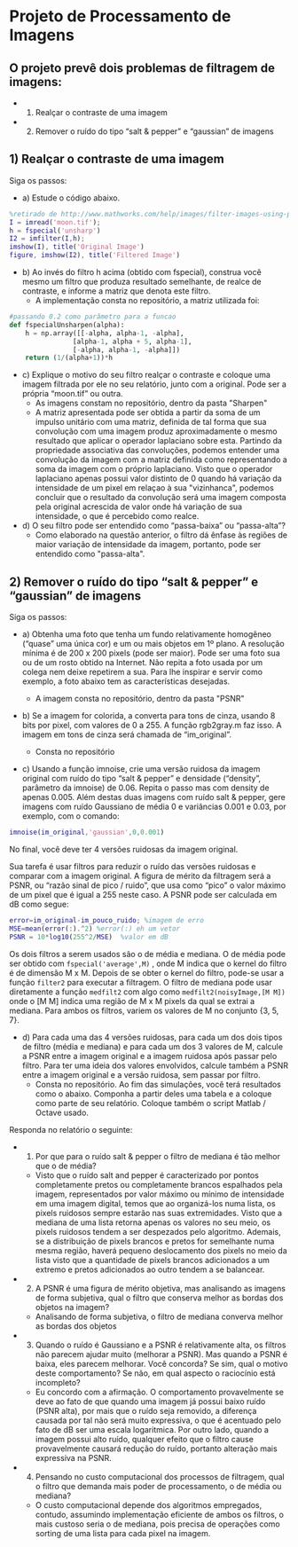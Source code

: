 # Projeto de Processamento de Imagens

## O projeto prevê dois problemas de filtragem de imagens:
* 1) Realçar o contraste de uma imagem
* 2) Remover o ruído do tipo “salt & pepper” e “gaussian” de imagens


## 1) Realçar o contraste de uma imagem
Siga os passos:
* a) Estude o código abaixo.

~~~Matlab
%retirado de http://www.mathworks.com/help/images/filter-images-using-predefined-filters.html
I = imread('moon.tif');
h = fspecial('unsharp')
I2 = imfilter(I,h);
imshow(I), title('Original Image')
figure, imshow(I2), title('Filtered Image')
~~~

* b) Ao invés do filtro h acima (obtido com fspecial), construa você mesmo um filtro que produza resultado semelhante, de realce de contraste, e informe a matriz que denota este filtro.
  * A implementação consta no repositório, a matriz utilizada foi:
~~~Python 
#passando 0.2 como parâmetro para a funcao
def fspecialUnsharpen(alpha):
    h = np.array([[-alpha, alpha-1, -alpha],
                [alpha-1, alpha + 5, alpha-1],
                [-alpha, alpha-1, -alpha]])
    return (1/(alpha+1))*h
~~~
* c) Explique o motivo do seu filtro realçar o contraste e coloque uma imagem filtrada por ele no seu relatório, junto com a original. Pode ser a própria “moon.tif” ou outra.
  * As imagens constam no repositório, dentro da pasta "Sharpen"
  * A matriz apresentada pode ser obtida a partir da soma de um impulso unitário com uma matriz, definida de tal forma que sua convolução com uma imagem produz aproximadamente o mesmo resultado que aplicar o operador laplaciano sobre esta. Partindo da propriedade associativa das convoluções, podemos entender uma convolução da imagem com a matriz definida como representando a soma da imagem com o próprio laplaciano. Visto que o operador laplaciano apenas possui valor distinto de 0 quando há variação da intensidade de um pixel em relaçao à sua "vizinhanca", podemos concluir que o resultado da convolução será uma imagem composta pela original acrescida de valor onde há variação de sua intensidade, o que é percebido como realce.
* d) O seu filtro pode ser entendido como “passa-baixa” ou “passa-alta”?
  * Como elaborado na questão anterior, o filtro dá ênfase às regiões de maior variação de intensidade da imagem, portanto, pode ser entendido como "passa-alta".

## 2) Remover o ruído do tipo “salt & pepper” e “gaussian” de imagens

Siga os passos:
* a) Obtenha uma foto que tenha um fundo relativamente homogêneo (“quase” uma única cor) e um ou mais objetos em 1º plano. A resolução mínima é de 200 x 200 pixels (pode ser maior). Pode ser uma foto sua ou de um rosto obtido na Internet. Não repita a foto usada por um colega nem deixe repetirem a sua. Para lhe inspirar e servir como exemplo, a foto abaixo tem as características desejadas.
  * A imagem consta no repositório, dentro da pasta "PSNR"

* b) Se a imagem for colorida, a converta para tons de cinza, usando 8 bits por pixel, com valores de 0 a 255. A função rgb2gray.m faz isso. A imagem em tons de cinza será chamada de “im_original”.
  * Consta no repositório 
* c) Usando a função imnoise, crie uma versão ruidosa da imagem original com ruído do tipo “salt & pepper” e densidade (“density”, parâmetro da imnoise) de 0.06. Repita o passo mas com density de apenas 0.005. Além destas duas imagens com ruído salt & pepper, gere imagens com ruído Gaussiano de média 0 e variâncias 0.001 e 0.03, por exemplo, com o comando:
~~~Matlab
imnoise(im_original,'gaussian',0,0.001)
~~~
No final, você deve ter 4 versões ruidosas da imagem original.

Sua tarefa é usar filtros para reduzir o ruído das versões ruidosas e comparar com a imagem original. A figura de mérito da filtragem será a PSNR, ou “razão sinal de pico / ruido”, que usa como “pico” o valor máximo de um pixel que é igual a 255 neste caso. A PSNR pode ser calculada em dB como segue:
~~~Matlab
error=im_original-im_pouco_ruido; %imagem de erro
MSE=mean(error(:).^2) %error(:) eh um vetor 
PSNR = 10*log10(255^2/MSE)  %valor em dB
~~~

Os dois filtros a serem usados são o de média e mediana. O de média pode ser obtido com ```fspecial('average',M)``` , onde M indica que o kernel do filtro é de dimensão M x M. Depois de se obter o kernel do filtro, pode-se usar a função ```filter2``` para executar a filtragem. O filtro de mediana pode usar diretamente a função ```medfilt2``` com algo como
```medfilt2(noisyImage,[M M])```
onde o [M M] indica uma região de M x M pixels da qual se extrai a mediana. Para ambos os filtros, variem os valores de M no conjunto {3, 5, 7}.

* d) Para cada uma das 4 versões ruidosas, para cada um dos dois tipos de filtro (média e mediana) e para cada um dos 3 valores de M, calcule a PSNR entre a imagem original e a imagem ruidosa após passar pelo filtro. Para ter uma ideia dos valores envolvidos, calcule também a PSNR entre a imagem original e a versão ruidosa, sem passar por filtro.
  * Consta no repositório.
Ao fim das simulações, você terá resultados como o abaixo. Componha a partir deles uma tabela e a coloque como parte de seu relatório. Coloque também o script Matlab / Octave usado.

Responda no relatório o seguinte:
* 1) Por que para o ruído salt & pepper o filtro de mediana é tão melhor que o de média?
  * Visto que o ruído salt and pepper é caracterizado por pontos completamente pretos ou completamente brancos espalhados pela imagem, representados por valor máximo ou mínimo de intensidade em uma imagem digital, temos que ao organizá-los numa lista, os pixels ruidosos sempre estarão nas suas extremidades. Visto que a mediana de uma lista retorna apenas os valores no seu meio, os pixels ruidosos tendem a ser despezados pelo algoritmo. Ademais, se a distribuição de pixels brancos e pretos for semelhante numa mesma região, haverá pequeno deslocamento dos pixels no meio da lista visto que a quantidade de pixels brancos adicionados a um extremo e pretos adicionados ao outro tendem a se balancear.
* 2) A PSNR é uma figura de mérito objetiva, mas analisando as imagens de forma subjetiva, qual o filtro que conserva melhor as bordas dos objetos na imagem?
  * Analisando de forma subjetiva, o filtro de mediana converva melhor as bordas dos objetos
* 3) Quando o ruído é Gaussiano e a PSNR é relativamente alta, os filtros não parecem ajudar muito (melhorar a PSNR). Mas quando a PSNR é baixa, eles parecem melhorar. Você concorda? Se sim, qual o motivo deste comportamento? Se não, em qual aspecto o raciocínio está incompleto?
  * Eu concordo com a afirmação. O comportamento provavelmente se deve ao fato de que  quando uma imagem já possui baixo  ruído (PSNR alta), por mais que o ruído seja removido, a diferença causada por tal não será muito expressiva, o que é acentuado pelo fato de dB ser uma escala logaritmica. Por outro lado, quando a imagem possui alto ruído, qualquer efeito que o filtro cause provavelmente causará redução do ruído, portanto alteração mais expressiva na PSNR.
* 4) Pensando no custo computacional dos processos de filtragem, qual o filtro que demanda mais poder de processamento, o de média ou mediana?
  * O custo computacional depende dos algoritmos empregados, contudo, assumindo implementação eficiente de ambos os filtros, o mais custoso seria o de mediana, pois precisa de operações como sorting de uma lista para cada pixel na imagem.
